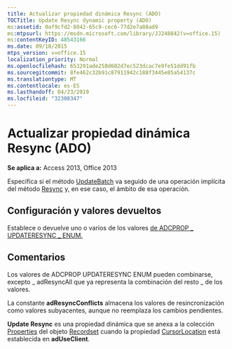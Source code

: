```yaml
---
title: Actualizar propiedad dinámica Resync (ADO)
TOCTitle: Update Resync dynamic property (ADO)
ms:assetid: 0af9cfd2-8042-65c9-cec6-77d2e7a88ad9
ms:mtpsurl: https://msdn.microsoft.com/library/JJ248842(v=office.15)
ms:contentKeyID: 48543166
ms.date: 09/18/2015
mtps_version: v=office.15
localization_priority: Normal
ms.openlocfilehash: 653291ade258d602d7ec523dcac7e9fe51dd91fb
ms.sourcegitcommit: 8fe462c32b91c87911942c188f3445e85a54137c
ms.translationtype: MT
ms.contentlocale: es-ES
ms.lasthandoff: 04/23/2019
ms.locfileid: "32308347"
---
```

# <a name="update-resync-dynamic-property-ado"></a>Actualizar propiedad dinámica Resync (ADO)


**Se aplica a:** Access 2013, Office 2013

Especifica si el método [UpdateBatch](updatebatch-method-ado.md) va seguido de una operación implícita del método [Resync](resync-method-ado.md) y, en ese caso, el ámbito de esa operación.

## <a name="settings-and-return-values"></a>Configuración y valores devueltos

Establece o devuelve uno o varios de los valores [de ADCPROP \_ UPDATERESYNC \_ ENUM.](adcprop-updateresync-enum.md)

## <a name="remarks"></a>Comentarios

Los valores de ADCPROP UPDATERESYNC ENUM pueden combinarse, excepto \_ adResyncAll que ya representa la combinación del resto \_ de los valores.

La constante **adResyncConflicts** almacena los valores de resincronización como valores subyacentes, aunque no reemplaza los cambios pendientes.

**Update Resync** es una propiedad dinámica que se anexa a la colección [Properties](properties-collection-ado.md) del objeto [Recordset](recordset-object-ado.md) cuando la propiedad [CursorLocation](cursorlocation-property-ado.md) está establecida en **adUseClient**.

